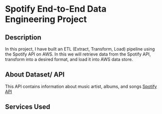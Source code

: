 # Spotify End-to-End Data Engineering Project

## Description
In this project, I have built an ETL (Extract, Transform, Load) pipeline using the Spotify API on AWS. In this we will retrieve data from the Spotify API, transform into a desired format, and load it into AWS data store.
## About Dataset/ API
This API contains information about music artist, albums, and songs [Spotify API](https://developer.spotify.com/documentation/web-api)

## Services Used
